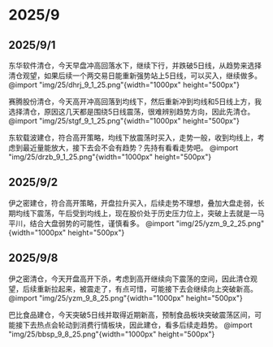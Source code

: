 # 2025/9

## 2025/9/1

东华软件清仓，今天早盘冲高回落水下，继续下行，并跌破5日线，从趋势来选择清仓观望，如果后续一个两交易日能重新强势站上5日线，可以买入，继续做多。
@import "img/25/dhrj_9_1_25.png"{width="1000px" height="500px"}

赛腾股份清仓，今天高开冲高回落到均线下，然后重新冲到均线和5日线上方，我选择清仓，原因这几天都是围绕5日线震荡，很难辨别趋势方向，因此先清仓。
@import "img/25/stgf_9_1_25.png"{width="1000px" height="500px"}

东软载波建仓，符合高开策略，均线下放震荡时买入，走势一般，收到均线上，考虑到最近量能放大，接下去会不会有趋势？先持有看看走势吧。
@import "img/25/drzb_9_1_25.png"{width="1000px" height="500px"}

## 2025/9/2

伊之密建仓，符合高开策略，开盘拉升买入，后续走势不理想，叠加大盘走弱，长期均线下震荡，午后受到均线上，现在股价处于历史压力位上，突破上去就是一马平川，结合大盘弱势的可能性，谨慎看多。
@import "img/25/yzm_9_2_25.png"{width="1000px" height="500px"}

## 2025/9/8

伊之密清仓，今天开盘高开下杀，考虑到高开继续向下震荡的空间，因此清仓观望，后续重新拉起来，被震走了，有点可惜，可能接下去会继续向上突破新高。
@import "img/25/yzm_9_8_25.png"{width="1000px" height="500px"}

巴比食品建仓，今天突破5日线并取得近期新高，预制食品板块突破震荡区间，可能接下去热点会轮动到消费行情板块，因此建仓，看多后续走趋势。
@import "img/25/bbsp_9_8_25.png"{width="1000px" height="500px"}
